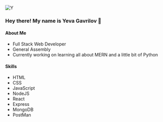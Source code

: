 ![Y](https://user-images.githubusercontent.com/110064743/216173642-83338118-3c57-428c-9b02-481e7d39911b.png)





### Hey there! My name is Yeva Gavrilov 👋

#### About Me 
- Full Stack Web Developer 
- General Assembly
- Currently working on learning all about MERN and a little bit of Python

#### Skills
- HTML
- CSS
- JavaScript
- NodeJS
- React
- Express
- MongoDB
- PostMan

<!--
**yevagav/yevagav** is a ✨ _special_ ✨ repository because its `README.md` (this file) appears on your GitHub profile.

Here are some ideas to get you started:

- 🔭 I’m currently working on ...
- 🌱 I’m currently learning ...
- 👯 I’m looking to collaborate on ...
- 🤔 I’m looking for help with ...
- 💬 Ask me about ...
- 📫 How to reach me: ...
- 😄 Pronouns: ...
- ⚡ Fun fact: ...
-->
